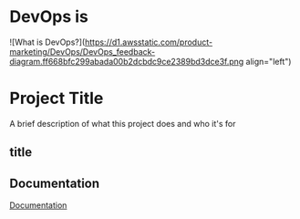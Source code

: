 # DevOps is

![What is DevOps?](https://d1.awsstatic.com/product-marketing/DevOps/DevOps_feedback-diagram.ff668bfc299abada00b2dcbdc9ce2389bd3dce3f.png align="left")


# Project Title

A brief description of what this project does and who it's for


## title
## Documentation

[Documentation](https://linktodocumentation)

